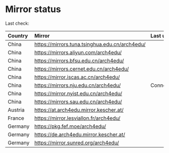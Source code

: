 <script src="./time.js"></script>
# Mirror status
Last check: <script type="text/javascript">localize(1744137160.0505385);</script>

|Country|Mirror|Last update|
|:------|:-----|:----------|
|China|https://mirrors.tuna.tsinghua.edu.cn/arch4edu/|<script type="text/javascript">localize(1744094638);</script>|
|China|https://mirrors.aliyun.com/arch4edu/|<script type="text/javascript">localize(1744094638);</script>|
|China|https://mirrors.bfsu.edu.cn/arch4edu/|<script type="text/javascript">localize(1744094638);</script>|
|China|https://mirrors.cernet.edu.cn/arch4edu/|<script type="text/javascript">localize(1744094638);</script>|
|China|https://mirror.iscas.ac.cn/arch4edu/|<script type="text/javascript">localize(1744094638);</script>|
|China|https://mirrors.nju.edu.cn/arch4edu/|ConnectionError|
|China|https://mirror.nyist.edu.cn/arch4edu/|<script type="text/javascript">localize(1744094638);</script>|
|China|https://mirrors.sau.edu.cn/arch4edu/|<script type="text/javascript">localize(1731653531);</script>|
|Austria|https://at.arch4edu.mirror.kescher.at/|<script type="text/javascript">localize(1744094638);</script>|
|France|https://mirror.lesviallon.fr/arch4edu/|<script type="text/javascript">localize(1744094638);</script>|
|Germany|https://pkg.fef.moe/arch4edu/|<script type="text/javascript">localize(1744094638);</script>|
|Germany|https://de.arch4edu.mirror.kescher.at/|<script type="text/javascript">localize(1744094638);</script>|
|Germany|https://mirror.sunred.org/arch4edu/|<script type="text/javascript">localize(1744094638);</script>|

<script src="./tablefilter/tablefilter.js"></script>
<script src="./table.js"></script>